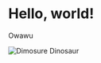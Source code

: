 # Hello, world!
Owawu

![Dimosure Dinosaur](https://i.pinimg.com/736x/39/e2/bf/39e2bfb45af476988f781368e47568b0.jpg)
